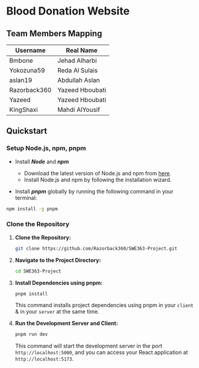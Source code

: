 # Blood Donation Website

## Team Members Mapping

| Username     | Real Name       |
|--------------|-----------------|
| Bmbone       | Jehad Alharbi  |
| Yokozuna59   | Reda Al Sulais  |
| aslan19      | Abdullah Aslan  |
| Razorback360 | Yazeed Hboubati |
| Yazeed       | Yazeed Hboubati |
| KingShaxi    | Mahdi AlYousif  |

## Quickstart

### Setup Node.js, npm, pnpm

- Install **_Node_** and **_npm_**

  - Download the latest version of Node.js and npm from [here](https://nodejs.org/en).
  - Install Node.js and npm by following the installation wizard.

- Install **_pnpm_** globally by running the following command in your terminal:

```bash
npm install -g pnpm
```

### Clone the Repository

1. **Clone the Repository:**

   ```bash
   git clone https://github.com/Razorback360/SWE363-Project.git
   ```

2. **Navigate to the Project Directory:**

   ```bash
   cd SWE363-Project
   ```

3. **Install Dependencies using pnpm:**

   ```bash
   pnpm install
   ```

   This command installs project dependencies using pnpm in your `client` & in your `server` at the same time.

4. **Run the Development Server and Client:**

   ```bash
   pnpm run dev
   ```

   This command will start the development server in the port `http://localhost:5000`, and you can access your React application at `http://localhost:5173`.
